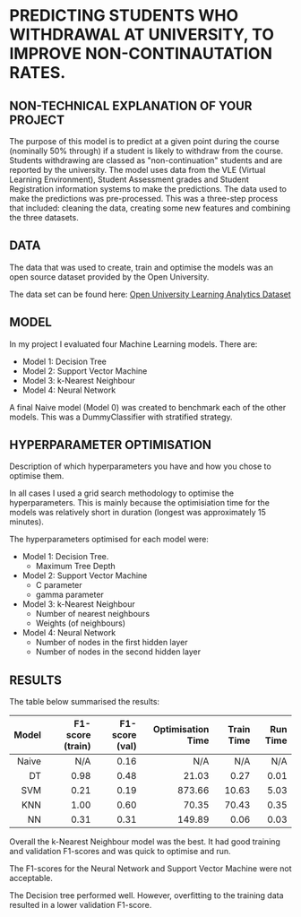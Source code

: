 # PREDICTING STUDENTS WHO WITHDRAWAL AT UNIVERSITY, TO IMPROVE NON-CONTINAUTATION RATES.


## NON-TECHNICAL EXPLANATION OF YOUR PROJECT
The purpose of this model is to predict at a given point during the course (nominally 50% through) if a student is likely to withdraw from the course.
Students withdrawing are classed as "non-continuation" students and are reported by the university.
The model uses data from the VLE (Virtual Learning Environment), Student Assessment grades and Student Registration information systems to  make the predictions.
The data used to make the predictions was pre-processed. This was a three-step process that included: cleaning the data, creating some new features and combining the three datasets.


## DATA
The data that was used to create, train and optimise the models was an open source dataset provided by the Open University.

The data set can be found here: [Open University Learning Analytics Dataset](https://www.kaggle.com/datasets/thedevastator/open-university-learning-analytics-dataset/)

## MODEL 
In my project I evaluated four Machine Learning models. There are:
- Model 1: Decision Tree
- Model 2: Support Vector Machine
- Model 3: k-Nearest Neighbour
- Model 4: Neural Network

A final Naive model (Model 0) was created to benchmark each of the other models. This was a DummyClassifier with stratified strategy.

## HYPERPARAMETER OPTIMISATION
Description of which hyperparameters you have and how you chose to optimise them. 

In all cases I used a grid search methodology to optimise the hyperparameters. This is mainly because the optimisiation time for the models was relatively short in duration (longest was approximately 15 minutes).

The hyperparameters optimised for each model were:
- Model 1: Decision Tree.
  - Maximum Tree Depth
- Model 2: Support Vector Machine
  - C parameter
  - gamma parameter
- Model 3: k-Nearest Neighbour
  - Number of nearest neighbours
  - Weights (of neighbours)
- Model 4: Neural Network
  - Number of nodes in the first hidden layer
  - Number of nodes in the second hidden layer


## RESULTS
The table below summarised the results:

| Model 	| F1-score (train) 	| F1-score (val) 	| Optimisation Time 	| Train Time 	| Run Time 	|
|------:	|-----------------:	|---------------:	|------------------:	|-----------:	|---------:	|
| Naive 	|              N/A 	|           0.16 	|               N/A 	|        N/A 	|      N/A 	|
|    DT 	|             0.98 	|           0.48 	|             21.03 	|       0.27 	|     0.01 	|
|   SVM 	|             0.21 	|           0.19 	|            873.66 	|      10.63 	|     5.03 	|
|   KNN 	|             1.00 	|           0.60 	|             70.35 	|      70.43 	|     0.35 	|
|    NN 	|             0.31 	|           0.31 	|            149.89 	|       0.06 	|     0.03 	|

Overall the k-Nearest Neighbour model was the best. It had good training and validation F1-scores and was quick to optimise and run.

The F1-scores for the Neural Network and Support Vector Machine were not acceptable.

The Decision tree performed well. However, overfitting to the training data resulted in a lower validation F1-score.


